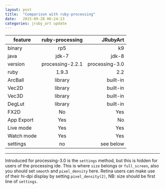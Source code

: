 ```yaml
---
layout: post
title:  "Comparison with ruby-processing"
date:   2015-09-28 06:24:13
categories: jruby_art update
---
```


|feature    |  ruby-processing  |  JRubyArt     |
|---------- |:-------------:    |------:        |
|binary     |rp5                |k9             |
|java       |jdk-7              |jdk-8          |
|version    |processing-2.2.1   |processing-3.0 |
|ruby       |1.9.3              |2.2            |
|ArcBall    |library            |built-in       |
|Vec2D      |library            |built-in       |
|Vec3D      |library            |built-in       |
|DegLut     |library            |built-in       |
|FX2D       |No                 |Yes            |
|App Export |Yes                |No             |
|Live mode  |Yes                |Yes            |
|Watch mode |Yes                |Yes            |
|settings   |no                 |see below      |

-----
Introduced for processing-3.0 is the `settings` method, but this is hidden for users of the processing ide. This is where `size` belongs or `full_screen`, also you should set `smooth` and `pixel_density` here. Retina users can make use of their hi-dpi display by setting `pixel_density(2)`, NB: size should be first line of `settings`.